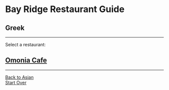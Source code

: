 # Bay Ridge Restaurant Guide
## Greek
---
Select a restaurant:
## [Omonia Cafe](http://omoniacafe.com/)
---
[Back to Asian](asian.md)  
[Start Over](../home.md)